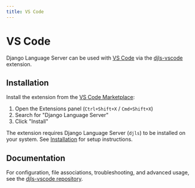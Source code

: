 ```yaml
---
title: VS Code
---
```


# VS Code

Django Language Server can be used with [VS Code](https://code.visualstudio.com) via the [djls-vscode](https://github.com/joshuadavidthomas/djls-vscode) extension.

## Installation

Install the extension from the [VS Code Marketplace](https://marketplace.visualstudio.com/items?itemName=djls.django-language-server):

1. Open the Extensions panel (`Ctrl+Shift+X` / `Cmd+Shift+X`)
2. Search for "Django Language Server"
3. Click "Install"

The extension requires Django Language Server (`djls`) to be installed on your system. See [Installation](../index.md#installation) for setup instructions.

## Documentation

For configuration, file associations, troubleshooting, and advanced usage, see the [djls-vscode repository](https://github.com/joshuadavidthomas/djls-vscode).
